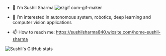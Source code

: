 


- 👋 I'm Sushil Sharma                                                                        ![ezgif com-gif-maker](https://user-images.githubusercontent.com/70905483/162198364-44ec2171-de3d-4aa7-be9b-cb7409f8e318.gif)

- 🔭 I’m interested in autonomous system, robotics, deep learning and computer vision applications
- 📫 How to reach me: https://sushilsharma840.wixsite.com/home-sushil-sharma



![Sushil's GitHub stats](https://github-readme-stats.vercel.app/api?username=sharmasushil&show_icons=true&theme=dark&hide=contribs,prs)

